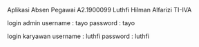 Aplikasi Absen Pegawai
A2.1900099 Luthfi Hilman Alfarizi
TI-IVA

login admin 
username : tayo
password : tayo

login karyawan
username : luthfi
password : luthfi